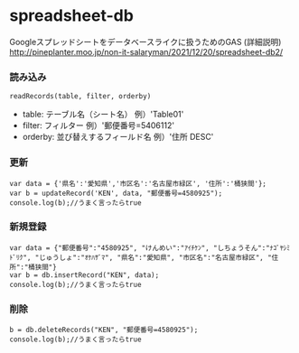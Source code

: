 # spreadsheet-db
Googleスプレッドシートをデータベースライクに扱うためのGAS
(詳細説明)
http://pineplanter.moo.jp/non-it-salaryman/2021/12/20/spreadsheet-db2/


### 読み込み

```
readRecords(table, filter, orderby)
```
- table:    テーブル名（シート名）     例）'Table01'
- filter:   フィルター               例）'郵便番号=5406112'
- orderby:  並び替えするフィールド名   例）'住所 DESC'


### 更新

```
var data = {'県名':'愛知県','市区名':'名古屋市緑区', '住所':'桶狭間'};
var b = updateRecord('KEN', data, "郵便番号=4580925");
console.log(b);//うまく言ったらtrue
```

### 新規登録

```
var data = {"郵便番号":"4580925", "けんめい":"ｱｲﾁｹﾝ", "しちょうそん":"ﾅｺﾞﾔｼﾐﾄﾞﾘｸ", "じゅうしょ":"ｵｹﾊｻﾞﾏ", "県名":"愛知県", "市区名":"名古屋市緑区", "住所":"桶狭間"}
var b = db.insertRecord("KEN", data);
console.log(b);//うまく言ったらtrue
```

### 削除

```
b = db.deleteRecords("KEN", "郵便番号=4580925");
console.log(b);//うまく言ったらtrue
```
